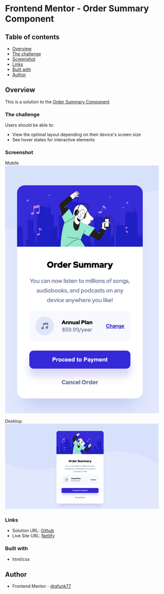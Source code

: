 # Frontend Mentor - Order Summary Component

## Table of contents

- [Overview](#overview)
- [The challenge](#the-challenge)
- [Screenshot](#screenshot)
- [Links](#links)
- [Built with](#built-with)
- [Author](#author)

## Overview

This is a solution to the [Order Summary Component](https://www.frontendmentor.io/challenges/order-summary-component-QlPmajDUj)

### The challenge

Users should be able to:

- View the optimal layout depending on their device's screen size
- See hover states for interactive elements

### Screenshot

Mobile
![](./solutions/order-mobile.png)

Desktop
![](./solutions/order-desktop.png)

### Links

- Solution URL: [Github](https://github.com/gfunk77/Frontend-Mentor/tree/main/order-summary)
- Live Site URL: [Netlify](https://gfunk77-order-summary.netlify.app/)

### Built with

- html/css

## Author

- Frontend Mentor - [@gfunk77](https://www.frontendmentor.io/profile/gfunk77)
